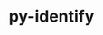 ---
title: "py-identify"
layout: cache
categories: [package, develop]
meta: {"versions": ["2.5.24"], "compilers": ["gcc@=11.4.0", "gcc@=9.4.0", "oneapi@=2024.2.1"], "oss": ["ubuntu20.04", "ubuntu22.04"], "platforms": ["linux"], "targets": ["neoverse_v1", "ppc64le", "x86_64_v3"], "stacks": ["e4s", "e4s-neoverse_v1", "e4s-oneapi", "e4s-power", "root"], "num_specs": 22, "num_specs_by_stack": {"e4s-power": 6, "root": 22, "e4s-neoverse_v1": 6, "e4s": 5, "e4s-oneapi": 5}}
spec_details: [{"hash": "c7w7v6zutprilcfixc4qc2jx66jhjld4", "compiler": "gcc@=9.4.0", "versions": ["2.5.24"], "os": "ubuntu20.04", "platform": "linux", "target": "ppc64le", "variants": ["build_system=python_pip"], "stacks": ["e4s-power", "root"], "size": "-", "tarball": "https://binaries.spack.io/develop/build_cache/linux-ubuntu20.04-ppc64le/gcc-9.4.0/py-identify-2.5.24/linux-ubuntu20.04-ppc64le-gcc-9.4.0-py-identify-2.5.24-c7w7v6zutprilcfixc4qc2jx66jhjld4.spack"}, {"hash": "xcr3pvdlnymvwpfj3we36tpe72xwoohz", "compiler": "gcc@=9.4.0", "versions": ["2.5.24"], "os": "ubuntu20.04", "platform": "linux", "target": "ppc64le", "variants": ["build_system=python_pip"], "stacks": ["e4s-power", "root"], "size": "-", "tarball": "https://binaries.spack.io/develop/build_cache/linux-ubuntu20.04-ppc64le/gcc-9.4.0/py-identify-2.5.24/linux-ubuntu20.04-ppc64le-gcc-9.4.0-py-identify-2.5.24-xcr3pvdlnymvwpfj3we36tpe72xwoohz.spack"}, {"hash": "bt6p6343hmsyvfzf33u5rz4ngvnr6qji", "compiler": "gcc@=9.4.0", "versions": ["2.5.24"], "os": "ubuntu20.04", "platform": "linux", "target": "ppc64le", "variants": ["build_system=python_pip"], "stacks": ["e4s-power", "root"], "size": "-", "tarball": "https://binaries.spack.io/develop/build_cache/linux-ubuntu20.04-ppc64le/gcc-9.4.0/py-identify-2.5.24/linux-ubuntu20.04-ppc64le-gcc-9.4.0-py-identify-2.5.24-bt6p6343hmsyvfzf33u5rz4ngvnr6qji.spack"}, {"hash": "xm7e3lfg7mmiqslrp5y4mhdpfmow45vo", "compiler": "gcc@=9.4.0", "versions": ["2.5.24"], "os": "ubuntu20.04", "platform": "linux", "target": "ppc64le", "variants": ["build_system=python_pip"], "stacks": ["e4s-power", "root"], "size": "-", "tarball": "https://binaries.spack.io/develop/build_cache/linux-ubuntu20.04-ppc64le/gcc-9.4.0/py-identify-2.5.24/linux-ubuntu20.04-ppc64le-gcc-9.4.0-py-identify-2.5.24-xm7e3lfg7mmiqslrp5y4mhdpfmow45vo.spack"}, {"hash": "qtkavxyhkklah6hws6w4m6k7qgyqsrpw", "compiler": "gcc@=9.4.0", "versions": ["2.5.24"], "os": "ubuntu20.04", "platform": "linux", "target": "ppc64le", "variants": ["build_system=python_pip"], "stacks": ["e4s-power", "root"], "size": "-", "tarball": "https://binaries.spack.io/develop/build_cache/linux-ubuntu20.04-ppc64le/gcc-9.4.0/py-identify-2.5.24/linux-ubuntu20.04-ppc64le-gcc-9.4.0-py-identify-2.5.24-qtkavxyhkklah6hws6w4m6k7qgyqsrpw.spack"}, {"hash": "e7a7s4q4abniebayvdzcyowz6riu6yki", "compiler": "gcc@=9.4.0", "versions": ["2.5.24"], "os": "ubuntu20.04", "platform": "linux", "target": "ppc64le", "variants": ["build_system=python_pip"], "stacks": ["e4s-power", "root"], "size": "-", "tarball": "https://binaries.spack.io/develop/build_cache/linux-ubuntu20.04-ppc64le/gcc-9.4.0/py-identify-2.5.24/linux-ubuntu20.04-ppc64le-gcc-9.4.0-py-identify-2.5.24-e7a7s4q4abniebayvdzcyowz6riu6yki.spack"}, {"hash": "cf3wtcjycccf2mp7xhwav6rkyjg3ywil", "compiler": "gcc@=11.4.0", "versions": ["2.5.24"], "os": "ubuntu22.04", "platform": "linux", "target": "neoverse_v1", "variants": ["build_system=python_pip"], "stacks": ["e4s-neoverse_v1", "root"], "size": "-", "tarball": "https://binaries.spack.io/develop/build_cache/linux-ubuntu22.04-neoverse_v1/gcc-11.4.0/py-identify-2.5.24/linux-ubuntu22.04-neoverse_v1-gcc-11.4.0-py-identify-2.5.24-cf3wtcjycccf2mp7xhwav6rkyjg3ywil.spack"}, {"hash": "cpdki34xlpzla2xf53kic5662dw25cli", "compiler": "gcc@=11.4.0", "versions": ["2.5.24"], "os": "ubuntu22.04", "platform": "linux", "target": "neoverse_v1", "variants": ["build_system=python_pip"], "stacks": ["e4s-neoverse_v1", "root"], "size": "-", "tarball": "https://binaries.spack.io/develop/build_cache/linux-ubuntu22.04-neoverse_v1/gcc-11.4.0/py-identify-2.5.24/linux-ubuntu22.04-neoverse_v1-gcc-11.4.0-py-identify-2.5.24-cpdki34xlpzla2xf53kic5662dw25cli.spack"}, {"hash": "awfkk44tenblzwbtws4sijhcwwxgcbfs", "compiler": "gcc@=11.4.0", "versions": ["2.5.24"], "os": "ubuntu22.04", "platform": "linux", "target": "neoverse_v1", "variants": ["build_system=python_pip"], "stacks": ["e4s-neoverse_v1", "root"], "size": "-", "tarball": "https://binaries.spack.io/develop/build_cache/linux-ubuntu22.04-neoverse_v1/gcc-11.4.0/py-identify-2.5.24/linux-ubuntu22.04-neoverse_v1-gcc-11.4.0-py-identify-2.5.24-awfkk44tenblzwbtws4sijhcwwxgcbfs.spack"}, {"hash": "yhdhz4d5rudcqegzt3tbthjntqu3xovt", "compiler": "gcc@=11.4.0", "versions": ["2.5.24"], "os": "ubuntu22.04", "platform": "linux", "target": "neoverse_v1", "variants": ["build_system=python_pip"], "stacks": ["e4s-neoverse_v1", "root"], "size": "-", "tarball": "https://binaries.spack.io/develop/build_cache/linux-ubuntu22.04-neoverse_v1/gcc-11.4.0/py-identify-2.5.24/linux-ubuntu22.04-neoverse_v1-gcc-11.4.0-py-identify-2.5.24-yhdhz4d5rudcqegzt3tbthjntqu3xovt.spack"}, {"hash": "zhpcmuxbczbmxp4kdbssd633t2woxgga", "compiler": "gcc@=11.4.0", "versions": ["2.5.24"], "os": "ubuntu22.04", "platform": "linux", "target": "neoverse_v1", "variants": ["build_system=python_pip"], "stacks": ["e4s-neoverse_v1", "root"], "size": "-", "tarball": "https://binaries.spack.io/develop/build_cache/linux-ubuntu22.04-neoverse_v1/gcc-11.4.0/py-identify-2.5.24/linux-ubuntu22.04-neoverse_v1-gcc-11.4.0-py-identify-2.5.24-zhpcmuxbczbmxp4kdbssd633t2woxgga.spack"}, {"hash": "7i2idldzn2mvtxit265bejt3qrhpde3y", "compiler": "gcc@=11.4.0", "versions": ["2.5.24"], "os": "ubuntu22.04", "platform": "linux", "target": "neoverse_v1", "variants": ["build_system=python_pip"], "stacks": ["e4s-neoverse_v1", "root"], "size": "-", "tarball": "https://binaries.spack.io/develop/build_cache/linux-ubuntu22.04-neoverse_v1/gcc-11.4.0/py-identify-2.5.24/linux-ubuntu22.04-neoverse_v1-gcc-11.4.0-py-identify-2.5.24-7i2idldzn2mvtxit265bejt3qrhpde3y.spack"}, {"hash": "5cgscpi3vcoecxgiap6sg4dlckgw7alt", "compiler": "gcc@=11.4.0", "versions": ["2.5.24"], "os": "ubuntu22.04", "platform": "linux", "target": "x86_64_v3", "variants": ["build_system=python_pip"], "stacks": ["e4s", "root"], "size": "-", "tarball": "https://binaries.spack.io/develop/build_cache/linux-ubuntu22.04-x86_64_v3/gcc-11.4.0/py-identify-2.5.24/linux-ubuntu22.04-x86_64_v3-gcc-11.4.0-py-identify-2.5.24-5cgscpi3vcoecxgiap6sg4dlckgw7alt.spack"}, {"hash": "az3jdu3rhmr2hu67a4gck3lowja3lbqn", "compiler": "gcc@=11.4.0", "versions": ["2.5.24"], "os": "ubuntu22.04", "platform": "linux", "target": "x86_64_v3", "variants": ["build_system=python_pip"], "stacks": ["e4s", "root"], "size": "-", "tarball": "https://binaries.spack.io/develop/build_cache/linux-ubuntu22.04-x86_64_v3/gcc-11.4.0/py-identify-2.5.24/linux-ubuntu22.04-x86_64_v3-gcc-11.4.0-py-identify-2.5.24-az3jdu3rhmr2hu67a4gck3lowja3lbqn.spack"}, {"hash": "tinqvxd4v4axslx3nqncccyqrcxkuxeg", "compiler": "gcc@=11.4.0", "versions": ["2.5.24"], "os": "ubuntu22.04", "platform": "linux", "target": "x86_64_v3", "variants": ["build_system=python_pip"], "stacks": ["e4s", "root"], "size": "-", "tarball": "https://binaries.spack.io/develop/build_cache/linux-ubuntu22.04-x86_64_v3/gcc-11.4.0/py-identify-2.5.24/linux-ubuntu22.04-x86_64_v3-gcc-11.4.0-py-identify-2.5.24-tinqvxd4v4axslx3nqncccyqrcxkuxeg.spack"}, {"hash": "dembvvjyhbkdd2moctpogz3pytuwbxz7", "compiler": "gcc@=11.4.0", "versions": ["2.5.24"], "os": "ubuntu22.04", "platform": "linux", "target": "x86_64_v3", "variants": ["build_system=python_pip"], "stacks": ["e4s", "root"], "size": "-", "tarball": "https://binaries.spack.io/develop/build_cache/linux-ubuntu22.04-x86_64_v3/gcc-11.4.0/py-identify-2.5.24/linux-ubuntu22.04-x86_64_v3-gcc-11.4.0-py-identify-2.5.24-dembvvjyhbkdd2moctpogz3pytuwbxz7.spack"}, {"hash": "y2sif37wgf63gnzwdl6ymk254cyg55mx", "compiler": "gcc@=11.4.0", "versions": ["2.5.24"], "os": "ubuntu22.04", "platform": "linux", "target": "x86_64_v3", "variants": ["build_system=python_pip"], "stacks": ["e4s", "root"], "size": "-", "tarball": "https://binaries.spack.io/develop/build_cache/linux-ubuntu22.04-x86_64_v3/gcc-11.4.0/py-identify-2.5.24/linux-ubuntu22.04-x86_64_v3-gcc-11.4.0-py-identify-2.5.24-y2sif37wgf63gnzwdl6ymk254cyg55mx.spack"}, {"hash": "ykgsjsp4xqhi6mwzfubyc26ijw7o6eqn", "compiler": "oneapi@=2024.2.1", "versions": ["2.5.24"], "os": "ubuntu22.04", "platform": "linux", "target": "x86_64_v3", "variants": ["build_system=python_pip"], "stacks": ["e4s-oneapi", "root"], "size": "-", "tarball": "https://binaries.spack.io/develop/build_cache/linux-ubuntu22.04-x86_64_v3/oneapi-2024.2.1/py-identify-2.5.24/linux-ubuntu22.04-x86_64_v3-oneapi-2024.2.1-py-identify-2.5.24-ykgsjsp4xqhi6mwzfubyc26ijw7o6eqn.spack"}, {"hash": "3eooekrl3zrljxg5q7xrzvxfemgkqge3", "compiler": "oneapi@=2024.2.1", "versions": ["2.5.24"], "os": "ubuntu22.04", "platform": "linux", "target": "x86_64_v3", "variants": ["build_system=python_pip"], "stacks": ["e4s-oneapi", "root"], "size": "-", "tarball": "https://binaries.spack.io/develop/build_cache/linux-ubuntu22.04-x86_64_v3/oneapi-2024.2.1/py-identify-2.5.24/linux-ubuntu22.04-x86_64_v3-oneapi-2024.2.1-py-identify-2.5.24-3eooekrl3zrljxg5q7xrzvxfemgkqge3.spack"}, {"hash": "35eioygjdrhzhp5xf42hujvf63aheaqo", "compiler": "oneapi@=2024.2.1", "versions": ["2.5.24"], "os": "ubuntu22.04", "platform": "linux", "target": "x86_64_v3", "variants": ["build_system=python_pip"], "stacks": ["e4s-oneapi", "root"], "size": "-", "tarball": "https://binaries.spack.io/develop/build_cache/linux-ubuntu22.04-x86_64_v3/oneapi-2024.2.1/py-identify-2.5.24/linux-ubuntu22.04-x86_64_v3-oneapi-2024.2.1-py-identify-2.5.24-35eioygjdrhzhp5xf42hujvf63aheaqo.spack"}, {"hash": "u4pyi7jh2y5kevykwu63g5zfus7tiq2k", "compiler": "oneapi@=2024.2.1", "versions": ["2.5.24"], "os": "ubuntu22.04", "platform": "linux", "target": "x86_64_v3", "variants": ["build_system=python_pip"], "stacks": ["e4s-oneapi", "root"], "size": "-", "tarball": "https://binaries.spack.io/develop/build_cache/linux-ubuntu22.04-x86_64_v3/oneapi-2024.2.1/py-identify-2.5.24/linux-ubuntu22.04-x86_64_v3-oneapi-2024.2.1-py-identify-2.5.24-u4pyi7jh2y5kevykwu63g5zfus7tiq2k.spack"}, {"hash": "2h6feu6n23qwkp35jrqizwmr7dv32gog", "compiler": "oneapi@=2024.2.1", "versions": ["2.5.24"], "os": "ubuntu22.04", "platform": "linux", "target": "x86_64_v3", "variants": ["build_system=python_pip"], "stacks": ["e4s-oneapi", "root"], "size": "-", "tarball": "https://binaries.spack.io/develop/build_cache/linux-ubuntu22.04-x86_64_v3/oneapi-2024.2.1/py-identify-2.5.24/linux-ubuntu22.04-x86_64_v3-oneapi-2024.2.1-py-identify-2.5.24-2h6feu6n23qwkp35jrqizwmr7dv32gog.spack"}]
---